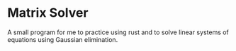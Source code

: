 # Matrix Solver

A small program for me to practice using rust and to solve linear systems of equations using Gaussian elimination.